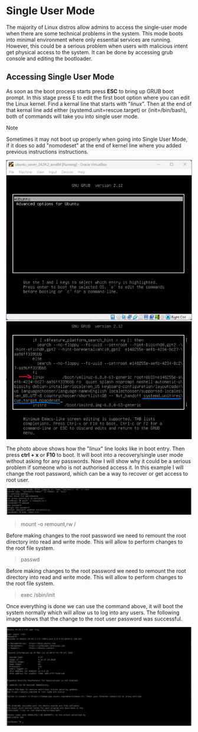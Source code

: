 # Single User Mode
The majority of Linux distros allow admins to access the single-user mode when there are some technical problems in the system. This mode boots into minimal environment where only essential services are running. However, this could be a serious problem when users with malicious intent get physical access to the system. It can be done by accessing grub console and editing the bootloader.

## Accessing Single User Mode
As soon as the boot process starts press **ESC** to bring up GRUB boot prompt. In this stage press E to edit the first boot option where you can edit the Linux kernel.
Find a kernal line that starts with "*linux*". Then at the end of that kernal line add either (systemd.unit=rescue.target) or (init=/bin/bash), both of commands will take you into single user mode.
> [!Note]
> Sometimes it may not boot up properly when going into Single User Mode, if it does so add "nomodeset" at the end of kernel line where you added previous instructions instructions.

![GRUB boot prompt](screenshots/single-user-mode1.png)
![Kernel line edit](screenshots/single-user-mode3.png)

The photo above shows how the "*linux*" line looks like in boot entry. Then press **ctrl + x** or **F10** to boot. It will boot into a recovery/single user mode without asking for any passwords. Now I will show why it could be a serious problem if someone who is not authorised access it. In this example I will change the root password, which can be a way to recover or get access to root user.

![](screenshots/single-user-mode4.png)

> mount -o remount,rw /

Before making changes to the root password we need to remount the root directory into read and write mode. This will allow to perform changes to the root file system. 

> passwd

Before making changes to the root password we need to remount the root directory into read and write mode. This will allow to perform changes to the root file system. 

> exec /sbin/init

Once everything is done we can use the command above, it will boot the system normally which will allow us to log into any users.
The following image shows that the change to the root user password was successful.

![](screenshots/single-user-mode5.png)




